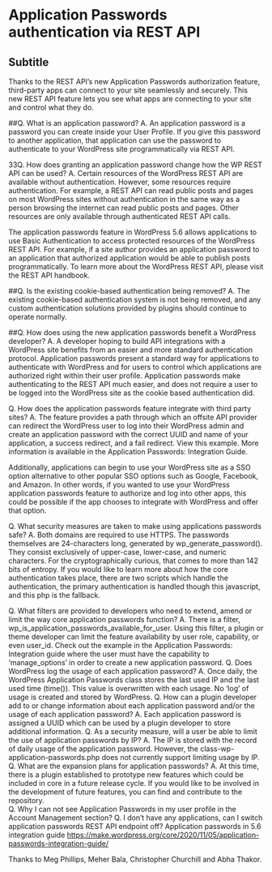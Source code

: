 # Application Passwords authentication via REST API 

## Subtitle

Thanks to the REST API’s new Application Passwords authorization feature, third-party apps can connect to your site seamlessly and securely. This new REST API feature lets you see what apps are connecting to your site and control what they do. 

##Q. What is an application password?
A. An application password is a password you can create inside your User Profile. If you give this password to another application, that application can use the password to authenticate to your WordPress site programmatically via REST API.

33Q. How does granting an application password change how the WP REST API can be used?
A. Certain resources of the WordPress REST API are available without authentication. However, some resources require authentication. For example, a REST API can read public posts and pages on most WordPress sites without authentication in the same way as a person browsing the internet can read public posts and pages. Other resources are only available through authenticated REST API calls. 

The application passwords feature in WordPress 5.6 allows applications to use Basic Authentication to access protected resources of the WordPress REST API. For example, if a site author provides an application password to an application that authorized application would be able to publish posts programmatically. To learn more about the WordPress REST API, please visit the REST API handbook. 

##Q. Is the existing cookie-based authentication being removed?
A. The existing cookie-based authentication system is not being removed, and any custom authentication solutions provided by plugins should continue to operate normally. 

##Q. How does using the new application passwords benefit a WordPress developer?
A.  A developer hoping to build API integrations with a WordPress site benefits from an easier and more standard authentication protocol. Application passwords present a standard way for applications to authenticate with WordPress and for users to control which applications are authorized right within their user profile. Application passwords make authenticating to the REST API much easier, and does not require a user to be logged into the WordPress site as the cookie based authentication did. 

Q. How does the application passwords feature integrate with third party sites?
A. The feature provides a path through which an offsite API provider can redirect the WordPress user to log into their WordPress admin and create an application password with the correct UUID and name of your application, a success redirect, and a fail redirect. View this example. More information is available in the Application Passwords: Integration Guide. 

Additionally, applications can begin to use your WordPress site as a SSO option alternative to other popular SSO options such as Google, Facebook, and Amazon. In other words, if you wanted to use your WordPress application passwords feature to authorize and log into other apps, this could be possible if the app chooses to integrate with WordPress and offer that option. 

Q. What security measures are taken to make using applications passwords safe?
A. Both domains are required to use HTTPS. The passwords themselves are 24-characters long, generated by wp_generate_password(). They consist exclusively of upper-case, lower-case, and numeric characters. For the cryptographically curious, that comes to more than 142 bits of entropy. If you would like to learn more about how the core authentication takes place, there are two scripts which handle the authentication, the primary authentication is handled though this javascript, and this php is the fallback. 

Q. What filters are provided to developers who need to extend, amend or limit the way core application passwords function?
A. There is a filter, wp_is_application_passwords_available_for_user. Using this filter, a plugin or theme developer can limit the feature availability by user role, capability, or even user_id. Check out the example in the Application Passwords: Integration guide where the user must have the capability to ‘manage_options’ in order to create a new application password. 
Q. Does WordPress log the usage of each application password?
A. Once daily, the WordPress Application Passwords class stores the last used IP and the last used time (time()). This value is overwritten with each usage. No ‘log’ of usage is created and stored by WordPress. 
Q. How can a plugin developer add to or change information about each application password and/or the usage of each application password?
A. Each application password is assigned a UUID which can be used by a plugin developer to store additional information. 
Q. As a security measure, will a user be able to limit the use of application passwords by IP?
A. The IP is stored with the record of daily usage of the application password. However, the class-wp-application-passwords.php does not currently support limiting usage by IP. 
Q. What are the expansion plans for application passwords?
A. At this time, there is a plugin established to prototype new features which could be included in core in a future release cycle. If you would like to be involved in the development of future features, you can find and contribute to the repository.  
Q. Why I can not see Application Passwords in my user profile in the Account Management section?
Q. I don’t have any applications, can I switch application passwords REST API endpoint off?
Application passwords in 5.6 integration guide https://make.wordpress.org/core/2020/11/05/application-passwords-integration-guide/ 



Thanks to Meg Phillips, Meher Bala, Christopher Churchill and Abha Thakor.

